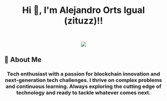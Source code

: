 <h1 align="center">Hi 👋, I'm Alejandro Orts Igual (zituzz)!!</h1>
<br/>
<p align="center">
<img src="https://media1.giphy.com/media/ZVik7pBtu9dNS/giphy.gif" >
</p>

## 🚀 About Me
<h3 align="center">Tech enthusiast with a passion for blockchain innovation and next-generation tech challenges. I thrive on complex problems and continuous learning. Always exploring the cutting edge of technology and ready to tackle whatever comes next.</h3>


